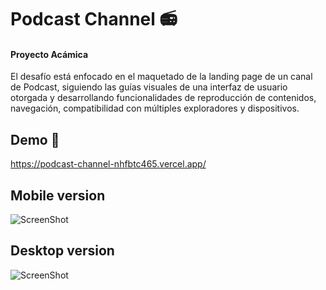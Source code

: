 # Podcast Channel 📻
#### Proyecto Acámica

El desafío está enfocado en el maquetado de la landing page de un canal de Podcast, siguiendo las guías visuales de una interfaz de usuario otorgada y desarrollando funcionalidades de reproducción de contenidos, navegación, compatibilidad con múltiples exploradores y dispositivos.

## Demo 🌈
https://podcast-channel-nhfbtc465.vercel.app/

## Mobile version <br>
![ScreenShot](https://www.github.com/JessVel/podcast-channel/master/assets/podcastchannel-mobile.png) 


## Desktop version <br>
![ScreenShot](https://raw.github.com/JessVel/podcast-channel/master/assets/Podcast-Channel-desktop.png) 

